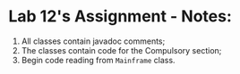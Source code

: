 # Lab 12's Assignment - Notes:

1. All classes contain javadoc comments;
2. The classes contain code for the Compulsory section;
3. Begin code reading from `Mainframe` class.